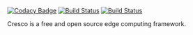 [![Codacy Badge](https://api.codacy.com/project/badge/Grade/3b84ee57f2a94a25ac3813f7a82fbd05)](https://app.codacy.com/app/codybum/controller?utm_source=github.com&utm_medium=referral&utm_content=CrescoEdge/controller&utm_campaign=Badge_Grade_Dashboard)
[![Build Status](https://travis-ci.org/CrescoEdge/core.svg?branch=master)](https://travis-ci.org/CrescoEdge/controller)
[![Build Status](https://sonarcloud.io/api/project_badges/measure?project=io.cresco%3Acontroller&metric=alert_status)](https://sonarcloud.io/dashboard?id=io.cresco%3Acontroller)

Cresco is a free and open source edge computing framework.
